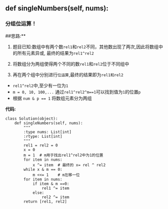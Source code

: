 ## def singleNumbers(self, nums):
### 分组位运算！

##思路:**
1. 题目已知:数组中有两个数`rel1`和`rel2`不同，其他数出现了两次,因此将数组中的所有元素异或,
最终的结果为`rel1^rel2`
  
2. 将数组分为两组使得两个不同的数`rel1`和`rel2`位于不同组中
   
3. 再在两个组中分别进行`位运算`,最终的结果即为`rel1和rel2`
* `rel1^rel2`中,至少有一位为`1`
* `m = 0, 10, 100,...`   通过`rel1^rel2^m==1`可以找到值为`1`的位置`p`
* 根据 `num & p == 1` 将数组元素分为两组

**代码:**
```
class Solution(object):
    def singleNumbers(self, nums):
        """
        :type nums: List[int]
        :rtype: List[int]
        """
        rel1 = rel2 = 0
        x = 0
        m = 1  # m用于找出rel1^rel2中为1的位置
        for item in nums:
            x ^= item  # 最终的 x= rel ^ rel2
        while x & m == 0:
            m <<= 1    # m左移一位
        for item in nums:
            if item & m ==0:
                rel1 ^= item
            else:
                rel2 ^= item
        return [rel1, rel2]

```